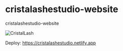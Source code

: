 # cristalashestudio-website
cristalashestudio-website

![CristalLash](https://user-images.githubusercontent.com/54041918/146538358-d3e86dac-1ee1-46ab-ac3e-e77705ce6565.gif)

Deploy: https://cristalashestudio.netlify.app
